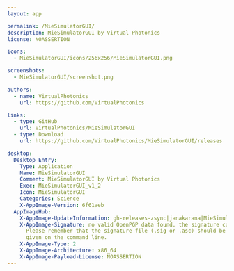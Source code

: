 ```yaml
---
layout: app

permalink: /MieSimulatorGUI/
description: MieSimulatorGUI by Virtual Photonics
license: NOASSERTION

icons:
  - MieSimulatorGUI/icons/256x256/MieSimulatorGUI.png

screenshots:
  - MieSimulatorGUI/screenshot.png

authors:
  - name: VirtualPhotonics
    url: https://github.com/VirtualPhotonics

links:
  - type: GitHub
    url: VirtualPhotonics/MieSimulatorGUI
  - type: Download
    url: https://github.com/VirtualPhotonics/MieSimulatorGUI/releases

desktop:
  Desktop Entry:
    Type: Application
    Name: MieSimulatorGUI
    Comment: MieSimulatorGUI by Virtual Photonics
    Exec: MieSimulatorGUI_v1_2
    Icon: MieSimulatorGUI
    Categories: Science
    X-AppImage-Version: 6f61aeb
  AppImageHub:
    X-AppImage-UpdateInformation: gh-releases-zsync|janakarana|MieSimulatorGUI|continuous|MieSimulatorGUI*-x86_64.AppImage.zsync
    X-AppImage-Signature: no valid OpenPGP data found. the signature could not be verified.
      Please remember that the signature file (.sig or .asc) should be the first file
      given on the command line.
    X-AppImage-Type: 2
    X-AppImage-Architecture: x86_64
    X-AppImage-Payload-License: NOASSERTION
---
```

